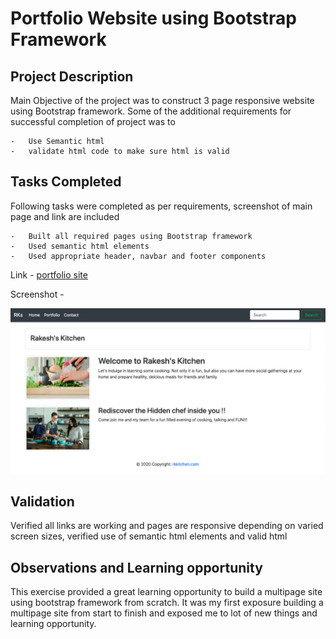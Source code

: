 # Portfolio Website using Bootstrap Framework

## Project Description

Main Objective of the project was to construct 3 page responsive website using Bootstrap framework. Some of the additional requirements for successful completion of project was to

    -   Use Semantic html
    -   validate html code to make sure html is valid

## Tasks Completed

Following tasks were completed as per requirements, screenshot of main page and link are included

    -   Built all required pages using Bootstrap framework
    -   Used semantic html elements
    -   Used appropriate header, navbar and footer components

Link - [portfolio site](https://arorark77.github.io/02-Homework/index.html)

Screenshot - 

![screenshot](sshot.png)

## Validation

Verified all links are working and pages are responsive depending on varied screen sizes, verified use of semantic html elements and valid html

## Observations and Learning opportunity

This exercise provided a great learning opportunity to build a multipage site using bootstrap framework from scratch. It was my first exposure building a multipage site from start to finish and exposed me to lot of new things and learning opportunity.